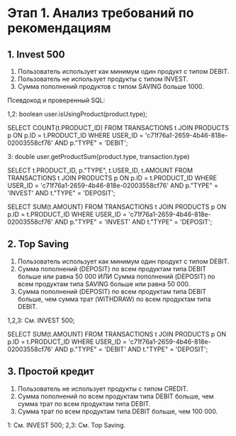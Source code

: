# Этап 1. Анализ требований по рекомендациям

## 1. Invest 500

1. Пользователь использует как минимум один продукт с типом DEBIT.
2. Пользователь не использует продукты с типом INVEST.
3. Сумма пополнений продуктов с типом SAVING больше 1000.

Псевдокод и проверенный SQL:

1,2:    boolean user.isUsingProduct(product.type);

SELECT COUNT(t.PRODUCT_ID)
FROM TRANSACTIONS t JOIN PRODUCTS p ON p.ID = t.PRODUCT_ID
WHERE USER_ID = 'c71f76a1-2659-4b46-818e-02003558cf76' AND p."TYPE" = 'DEBIT';

3:      double user.getProductSum(product.type, transaction.type)

SELECT t.PRODUCT_ID, p."TYPE", t.USER_ID, t.AMOUNT FROM TRANSACTIONS t 
JOIN PRODUCTS p ON p.ID = t.PRODUCT_ID
WHERE USER_ID = 'c71f76a1-2659-4b46-818e-02003558cf76' AND 
p."TYPE" = 'INVEST' AND t."TYPE" = 'DEPOSIT';

SELECT SUM(t.AMOUNT) FROM TRANSACTIONS t 
JOIN PRODUCTS p ON p.ID = t.PRODUCT_ID
WHERE USER_ID = 'c71f76a1-2659-4b46-818e-02003558cf76' AND 
p."TYPE" = 'INVEST' AND t."TYPE" = 'DEPOSIT';

## 2. Top Saving

1. Пользователь использует как минимум один продукт с типом DEBIT.
2. Сумма пополнений (DEPOSIT) по всем продуктам типа DEBIT больше или равна 50 000
ИЛИ 
   Сумма пополнений (DEPOSIT) по всем продуктам типа SAVING больше или равна 50 000.
3. Сумма пополнений (DEPOSIT) по всем продуктам типа DEBIT больше, чем сумма трат (WITHDRAW) по всем продуктам типа DEBIT.

1,2,3: См. INVEST 500;

SELECT SUM(t.AMOUNT) FROM TRANSACTIONS t 
JOIN PRODUCTS p ON p.ID = t.PRODUCT_ID
WHERE USER_ID = 'c71f76a1-2659-4b46-818e-02003558cf76' AND 
p."TYPE" = 'DEBIT' AND t."TYPE" = 'DEPOSIT';

## 3. Простой кредит

1. Пользователь не использует продукты с типом CREDIT.
2. Сумма пополнений по всем продуктам типа DEBIT больше, чем сумма трат по всем продуктам типа DEBIT.
3. Сумма трат по всем продуктам типа DEBIT больше, чем 100 000.

1:      См. INVEST 500;
2,3:    См. Top Saving.
